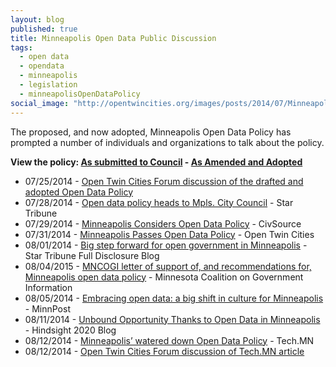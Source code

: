 ```yaml
---
layout: blog
published: true 
title: Minneapolis Open Data Public Discussion
tags: 
  - open data
  - opendata
  - minneapolis
  - legislation
  - minneapolisOpenDataPolicy
social_image: "http://opentwincities.org/images/posts/2014/07/Minneapolis_City_Hall_750px.jpg"
---
```


The proposed, and now adopted, Minneapolis Open Data Policy has prompted a number of individuals and organizations to talk about the policy.

**View the policy: [As submitted to Council](https://docs.google.com/viewer?a=v&pid=forums&srcid=MTM3MzM4MTQzNjA0NjkxNTgwMzUBMDE1NDI4MjQyMDI4NDcwOTcxMzUBRi04Yk1FbXpxNElKATAuMQEBdjI) - [As Amended and Adopted](http://www.ci.minneapolis.mn.us/www/groups/public/@clerk/documents/webcontent/wcms1p-128978.pdf)**

- 07/25/2014 - [Open Twin Cities Forum discussion of the drafted and adopted Open Data Policy](https://groups.google.com/forum/#!msg/twin-cities-brigade/_jOetlcKZes/F3QvNXt48CQJ)
- 07/28/2014 - [Open data policy heads to Mpls. City Council](http://www.startribune.com/local/west/268969881.html) - Star Tribune
- 07/29/2014 - [Minneapolis Considers Open Data Policy](https://civsourceonline.com/2014/07/29/minneapolis-considers-open-data-policy/) - CivSource
- 07/31/2014 - [Minneapolis Passes Open Data Policy](/2014/07/31/minneapolis-passes-open-data-policy/) - Open Twin Cities
- 08/01/2014 - [Big step forward for open government in Minneapolis](http://www.startribune.com/local/blogs/269436311.html) - Star Tribune Full Disclosure Blog
- 08/04/2015 - [MNCOGI letter of support of, and recommendations for, Minneapolis open data policy](http://www.mncogi.org/mncogi-letter-of-support-of-and-recommendations-for-minneapolis-open-data-policy/) - Minnesota Coalition on Government Information
- 08/05/2014 - [Embracing open data: a big shift in culture for Minneapolis](http://www.minnpost.com/cityscape/2014/08/embracing-open-data-big-shift-culture-minneapolis) - MinnPost
- 08/11/2014 - [Unbound Opportunity Thanks to Open Data in Minneapolis](http://mn2020hindsight.org/view/unbound-opportunity-thanks-to-open-data-in-minneapolis) - Hindsight 2020 Blog
- 08/12/2014 - [Minneapolis’ watered down Open Data Policy](http://tech.mn/news/2014/08/12/minneapolis-open-data-policy-2014/) - Tech.MN
- 08/12/2014 - [Open Twin Cities Forum discussion of Tech.MN article](https://groups.google.com/d/msg/twin-cities-brigade/sRogJqEPtzI/IaBczAC-DUYJ)
